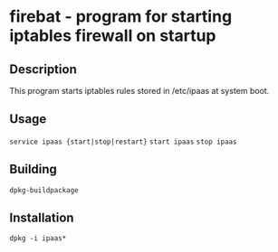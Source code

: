 # firebat - program for starting iptables firewall on startup

## Description
This program starts iptables rules stored in /etc/ipaas at system boot.

## Usage
`service ipaas {start|stop|restart}`
`start ipaas`
`stop ipaas`

## Building
`dpkg-buildpackage`

## Installation
`dpkg -i ipaas*`
